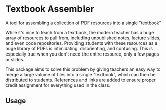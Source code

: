 # Textbook Assembler
A tool for assembling a collection of PDF resources into a single "textbook"

While it's nice to teach from a textbook, the modern teacher has a huge array of resources to pull from, including unpublished notes, lecture slides, and even code repositories. Providing students with these resources as a huge library of PDFs is intimidating, disorienting, and confusing. This is especially true when you don't need the entire resource, only a few pages or slides.

This package aims to solve this problem by giving teachers an easy way to merge a large volume of files into a single "textbook", which can then be distributed to students. References and links are added to ensure proper credit assignment for everything used in the class.

## Usage



